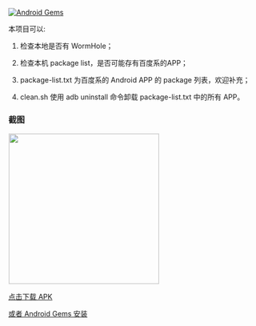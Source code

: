 [![Android Gems](http://www.android-gems.com/badge/liaohuqiu/android-ILoveBaidu.svg?branch=master)](http://www.android-gems.com/lib/liaohuqiu/android-ILoveBaidu)

本项目可以:

1.  检查本地是否有 WormHole；

2.  检查本机 package list，是否可能存有百度系的APP；

3.  package-list.txt 为百度系的 Android APP 的 package 列表，欢迎补充；

4.  clean.sh 使用 adb uninstall 命令卸载 package-list.txt 中的所有 APP。

### 截图

<div><img src='https://raw.githubusercontent.com/liaohuqiu/android-ILoveBaidu/master/art/demo.gif' width="300px" style='border: #f1f1f1 solid 1px'/></div>

[点击下载 APK](https://raw.githubusercontent.com/liaohuqiu/android-ILoveBaidu/master/art/app-debug.apk)

[或者 Android Gems 安装](http://www.android-gems.com/lib/liaohuqiu/android-ILoveBaidu)
